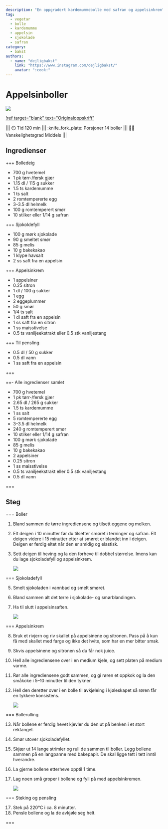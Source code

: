 ```yaml
---
description: "En oppgradert kardemummebolle med safran og appelsinkrem"
tag:
  - vegetar
  - bolle
  - kardemumme
  - appelsin
  - sjokolade
  - safran
category:
  - bakst
authors:
  - name: "dejligbakst"
    link: "https://www.instagram.com/dejligbakst/"
    avatar: ":cook:"
---
```


# Appelsinboller

![](/static/appelsinboller/appelsinboller2.webp)

[!ref target="blank" text="Originaloppskrift"](https://www.instagram.com/reel/C5LxtXhKBI0/?utm_source=ig_web_copy_link&igsh=MzRlODBiNWFlZA==)

<!-- dprint-ignore-start -->
||| :timer_clock: Tid
120 min
||| :knife_fork_plate: Porsjoner
14 boller
||| :cook: Vanskelighetsgrad
Middels
|||
<!-- dprint-ignore-end -->

## Ingredienser

+++ Bolledeig

- 700 g hvetemel
- 1 pk tørr-/fersk gjær
- 1.15 dl / 115 g sukker
- 1.5 ts kardemumme
- 1 ts salt
- 2 romtempererte egg
- 3–3.5 dl helmelk
- 100 g romtemperert smør
- 10 stilker eller 1/14 g safran

+++ Sjokoldefyll

- 100 g mørk sjokolade
- 90 g smeltet smør
- 85 g melis
- 10 g bakekakao
- 1 klype havsalt
- 2 ss saft fra en appelsin

+++ Appelsinkrem

- 1 appelsiner
- 0.25 sitron
- 1 dl / 100 g sukker
- 1 egg
- 2 eggeplummer
- 50 g smør
- 1/4 ts salt
- 1 dl saft fra en appelsin
- 1 ss saft fra en sitron
- 1 ss maisstivelse
- 0.5 ts vaniljeekstrakt eller 0.5 stk vaniljestang

+++ Til pensling

- 0.5 dl / 50 g sukker
- 0.5 dl vann
- 1 ss saft fra en appelsin

+++

==- Alle ingredienser samlet

- 700 g hvetemel
- 1 pk tørr-/fersk gjær
- 2.65 dl / 265 g sukker
- 1.5 ts kardemumme
- 1 ss salt
- 5 romtempererte egg
- 3–3.5 dl helmelk
- 240 g romtemperert smør
- 10 stilker eller 1/14 g safran
- 100 g mørk sjokolade
- 85 g melis
- 10 g bakekakao
- 2 appelsiner
- 0.25 sitron
- 1 ss maisstivelse
- 0.5 ts vaniljeekstrakt eller 0.5 stk vaniljestang
- 0.5 dl vann

===

## Steg

=== Boller

1. Bland sammen de tørre ingrediensene og tilsett eggene og melken.
2. Elt deigen i 10 minutter før du tilsetter smøret i terninger og safran. Elt deigen
   videre i 15 minutter etter at smøret er blandet inn i deigen. Deigen er ferdig eltet
   når den er smidig og elastisk.
3. Sett deigen til heving og la den forheve til dobbel størrelse. Imens kan du lage
   sjokoladefyll og appelsinkrem.

   ![](/static/appelsinboller/deig.webp)

=== Sjokoladefyll

5. Smelt sjokoladen i vannbad og smelt smøret.
6. Bland sammen alt det tørre i sjokolade- og smørblandingen.
7. Ha til slutt i appelsinsaften.

   ![](/static/appelsinboller/sjokoladefyll.webp)

=== Appelsinkrem

8. Bruk et rivjern og riv skallet på appelsinene og sitronen. Pass på å kun få med
   skallet med farge og ikke det hvite, som har en mer bitter smak.
9. Skvis appelsinene og sitronen så du får nok juice.
10. Hell alle ingrediensene over i en medium kjele, og sett platen på medium varme.
11. Rør alle ingrediensene godt sammen, og gi røren et oppkok og la den småkoke i 5–10
    minutter til den tykner.
12. Hell den deretter over i en bolle til avkjøleing i kjøleskapet så røren får en
    tykkere konsistens.

    ![](/static/appelsinboller/appelsinkrem.webp)

=== Bollerulling

13. Når bollene er ferdig hevet kjevler du den ut på benken i et stort rektangel.
14. Smør utover sjokoladefyllet.
15. Skjær ut 14 lange strimler og rull de sammen til boller. Legg bollene sammen på en
    langpanne med bakepapir. De skal ligge tett i tett inntil hverandre.
16. La gjerne bollene etterheve opptil 1 time.
17. Lag noen små groper i bollene og fyll på med appelsinkremen.

    ![](/static/appelsinboller/kjevlet-deig.webp)

=== Steking og pensling

17. Stek på 220°C i ca. 8 minutter.
18. Pensle bollene og la de avkjøle seg helt.

===
